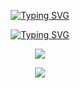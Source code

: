 <p align="center">
  <a href="https://git.io/typing-svg"><img src="https://readme-typing-svg.demolab.com?font=Fira+Code&weight=600&size=28&pause=2000&color=E72EF7&center=true&vCenter=true&repeat=false&width=435&lines=Michael+Fornaro" alt="Typing SVG" /></a>
</p>

<p align="center">
  <!-- Typing SVG by DenverCoder1 - https://github.com/DenverCoder1/readme-typing-svg -->
  <a href="https://git.io/typing-svg"><img src="https://readme-typing-svg.demolab.com?font=Fira+Code&weight=500&pause=2000&color=E72EF7&center=true&vCenter=true&width=435&lines=Experienced+Cloud+Platform+Engineer;5%2B+years+of+coding+experience;Always+learning+new+things" alt="Typing SVG" /></a>
</p>

<p align="center" >
  <a href="https://github.com/anuraghazra/github-readme-stats">
    <img  src="https://github-readme-stats.vercel.app/api?username=xunholy&&show_icons=true&theme=radical&title_color=E72EF7"/>
  </a>

</p>

<div align="center">
  <a href="https://github.com/xunholy/github-readme-stats">
    <img  src="https://metrics.lecoq.io/xunholy?template=classic&base=header%2C%20activity%2C%20community%2C%20repositories%2C%20metadata&base.indepth=false&base.hireable=false&base.skip=false&config.timezone=Australia%2FMelbourne"/>
  </a>
</div>
